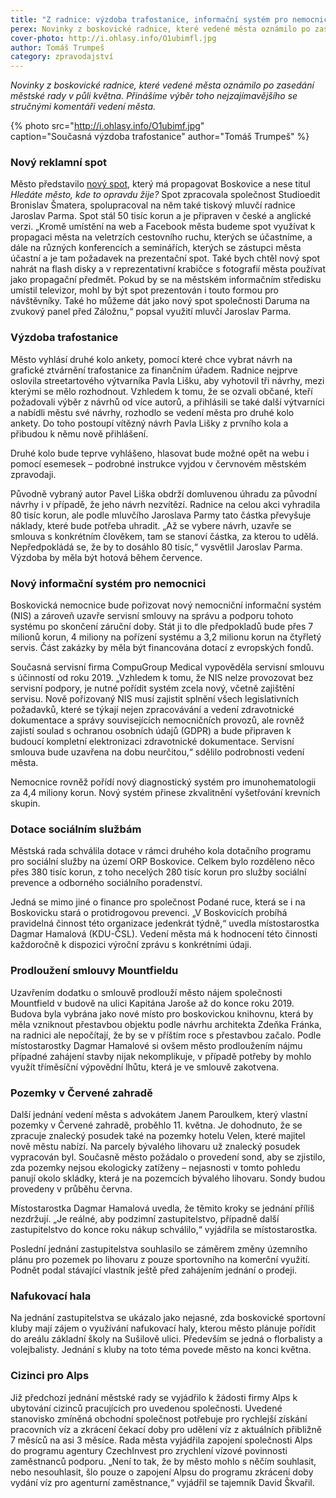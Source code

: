 ```yaml
---
title: "Z radnice: výzdoba trafostanice, informační systém pro nemocnici, knihovna a hala"
perex: Novinky z boskovické radnice, které vedené města oznámilo po zasedání městské rady v půli května.
cover-photo: http://i.ohlasy.info/O1ubimfl.jpg
author: Tomáš Trumpeš
category: zpravodajství
---
```


*Novinky z boskovické radnice, které vedené města oznámilo po zasedání městské rady v půli května. Přinášíme výběr toho nejzajímavějšího se stručnými komentáři vedení města.*

{% photo src="http://i.ohlasy.info/O1ubimf.jpg" caption="Současná výzdoba trafostanice" author="Tomáš Trumpeš" %}

### Nový reklamní spot

Město představilo [nový spot](https://www.youtube.com/watch?v=tjdVXng7lkQ), který má propagovat Boskovice a nese titul *Hledáte město, kde to opravdu žije?* Spot zpracovala společnost Studioedit Bronislav Šmatera, spolupracoval na něm také tiskový mluvčí radnice Jaroslav Parma. Spot stál 50 tisíc korun a je připraven v české a anglické verzi. „Kromě umístění na web  a Facebook města budeme spot využívat k propagaci města na veletrzích cestovního ruchu, kterých se účastníme, a dále na různých konferencích a seminářích, kterých se zástupci města účastní a je tam požadavek  na prezentační spot. Také bych chtěl nový spot nahrát na flash disky a v reprezentativní krabičce s fotografií města používat jako propagační předmět. Pokud by se na městském informačním středisku umístil televizor, mohl by být spot prezentován i touto formou pro návštěvníky. Také ho můžeme dát jako nový spot společnosti Daruma na zvukový panel před Záložnu,“ popsal využití mluvčí Jaroslav Parma.

### Výzdoba trafostanice

Město vyhlásí druhé kolo ankety, pomocí které chce vybrat návrh na grafické ztvárnění trafostanice za finančním úřadem. Radnice nejprve oslovila streetartového výtvarníka Pavla Lišku, aby vyhotovil tři návrhy, mezi kterými se mělo rozhodnout. Vzhledem k tomu, že se ozvali občané, kteří požadovali výběr z návrhů od více autorů, a přihlásili se také další výtvarníci a nabídli městu své návrhy, rozhodlo se vedení města pro druhé kolo ankety. Do toho postoupí vítězný návrh Pavla Lišky z prvního kola a přibudou k němu nově přihlášení.
 
Druhé kolo bude teprve vyhlášeno, hlasovat bude možné opět na webu i pomocí esemesek – podrobné instrukce vyjdou v červnovém městském zpravodaji.

Původně vybraný autor Pavel Liška obdrží domluvenou úhradu za původní návrhy i v případě, že jeho návrh nezvítězí. Radnice na celou akci vyhradila 80 tisíc korun, ale podle mluvčího Jaroslava Parmy tato částka převyšuje náklady, které bude potřeba uhradit. „Až se vybere návrh, uzavře se smlouva s konkrétním člověkem, tam se stanoví částka, za kterou to udělá. Nepředpokládá se, že by to dosáhlo 80 tisíc,“ vysvětlil Jaroslav Parma. Výzdoba by měla být hotová během července.

### Nový informační systém pro nemocnici

Boskovická nemocnice bude pořizovat nový nemocniční informační systém (NIS) a zároveň uzavře servisní smlouvy na správu a podporu tohoto systému po skončení záruční doby. Stát ji to dle předpokladů bude přes 7 milionů korun, 4 miliony na pořízení systému a 3,2 milionu korun na čtyřletý servis. Část zakázky by měla být financována dotací z evropských fondů.

Současná servisní firma CompuGroup Medical vypověděla servisní smlouvu s účinností od roku 2019. „Vzhledem k tomu, že NIS nelze provozovat bez servisní podpory, je nutné pořídit systém zcela nový, včetně zajištění servisu. Nově pořizovaný NIS musí zajistit splnění všech legislativních požadavků, které se týkají nejen zpracovávání a vedení zdravotnické dokumentace a správy souvisejících nemocničních provozů, ale rovněž zajistí soulad s ochranou osobních údajů (GDPR) a bude připraven k budoucí kompletní elektronizaci zdravotnické dokumentace. Servisní smlouva bude uzavřena na dobu neurčitou,“ sdělilo podrobnosti vedení města.

Nemocnice rovněž pořídí nový diagnostický systém pro imunohematologii za 4,4 miliony korun. Nový systém přinese zkvalitnění vyšetřování krevních skupin.

### Dotace sociálním službám

Městská rada schválila dotace v rámci druhého kola dotačního programu pro sociální služby na území ORP Boskovice. Celkem bylo rozděleno něco přes 380 tisíc korun, z toho necelých 280 tisíc korun pro služby sociální prevence a odborného sociálního poradenství.

Jedná se mimo jiné o finance pro společnost Podané ruce, která se i na Boskovicku stará o protidrogovou prevenci. „V Boskovicích probíhá  pravidelná činnost této organizace jedenkrát týdně,“ uvedla místostarostka Dagmar Hamalová (KDU-ČSL). Vedení města má k hodnocení této činnosti každoročně k dispozici výroční zprávu s konkrétními údaji.

### Prodloužení smlouvy Mountfieldu

Uzavřením dodatku o smlouvě prodlouží město nájem společnosti Mountfield v budově na ulici Kapitána Jaroše až do konce roku 2019. Budova byla vybrána jako nové místo pro boskovickou knihovnu, která by měla vzniknout přestavbou objektu podle návrhu architekta Zdeňka Fránka, na radnici ale nepočítají, že by se v příštím roce s přestavbou začalo. Podle místostarostky Dagmar Hamalové si ovšem město prodloužením nájmu případné zahájení stavby nijak nekomplikuje, v případě potřeby by mohlo využít tříměsíční výpovědní lhůtu, která je ve smlouvě zakotvena.

### Pozemky v Červené zahradě

Další jednání vedení města s advokátem Janem Paroulkem, který vlastní pozemky v Červené zahradě, proběhlo 11. května. Je dohodnuto, že se zpracuje znalecký posudek také na pozemky hotelu Velen, které majitel nově městu nabízí. Na parcely bývalého lihovaru už znalecký posudek vypracován byl. Současně město požádalo o provedení sond, aby se zjistilo, zda pozemky nejsou ekologicky zatíženy – nejasnosti v tomto pohledu panují okolo skládky, která je na pozemcích bývalého lihovaru. Sondy budou provedeny v průběhu června.

Místostarostka Dagmar Hamalová uvedla, že těmito kroky se jednání příliš nezdržují. „Je reálné, aby podzimní zastupitelstvo, případně další zastupitelstvo do konce roku nákup schválilo,“ vyjádřila se místostarostka.

Poslední jednání zastupitelstva souhlasilo se záměrem změny územního plánu pro pozemek po lihovaru z pouze sportovního na komerční využití. Podnět podal stávající vlastník ještě před zahájením jednání o prodeji.

### Nafukovací hala

Na jednání zastupitelstva se ukázalo jako nejasné, zda boskovické sportovní kluby mají zájem o využívání nafukovací haly, kterou město plánuje pořídit do areálu základní školy na Sušilově ulici. Především se jedná o florbalisty a volejbalisty. Jednání s kluby na toto téma povede město na konci května.

### Cizinci pro Alps

Již předchozí jednání městské rady se vyjádřilo k žádosti firmy Alps k ubytování cizinců pracujících pro uvedenou společnosti. Uvedené stanovisko zmíněná obchodní společnost potřebuje pro rychlejší získání pracovních víz a zkrácení čekací doby pro udělení víz z aktuálních přibližně 7 měsíců na asi 3 měsíce. Rada města vyjádřila zapojení společnosti Alps do programu agentury CzechInvest pro zrychlení vízové povinnosti zaměstnanců podporu. „Není to tak, že by město mohlo s něčím souhlasit, nebo nesouhlasit, šlo pouze o zapojení Alpsu do programu zkrácení doby vydání víz pro agenturní zaměstnance,“ vyjádřil se tajemník David Škvařil.